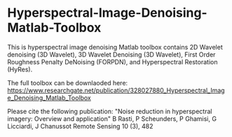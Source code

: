 # Hyperspectral-Image-Denoising-Matlab-Toolbox
This is hyperspectral image denoising Matlab toolbox contains 2D Wavelet denoising (3D Wavelet), 3D Wavelet Denoising (3D Wavelet), First Order Roughness Penalty DeNoising (FORPDN), and Hyperspectral Restoration (HyRes).

The full toolbox can be downlaoded here:
https://www.researchgate.net/publication/328027880_Hyperspectral_Image_Denoising_Matlab_Toolbox

Please cite the following publication: 
"Noise reduction in hyperspectral imagery: Overview and application"
B Rasti, P Scheunders, P Ghamisi, G Licciardi, J Chanussot
Remote Sensing 10 (3), 482
